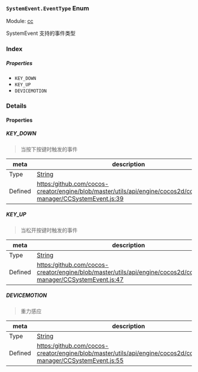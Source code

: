 ### `SystemEvent.EventType` Enum



Module: [cc](../modules/cc.md)




SystemEvent 支持的事件类型

### Index

##### Properties

  - `KEY_DOWN`
  - `KEY_UP`
  - `DEVICEMOTION`

### Details

#### Properties


##### KEY_DOWN

> 当按下按键时触发的事件

| meta | description |
|------|-------------|
| Type | <a href="https://developer.mozilla.org/en/JavaScript/Reference/Global_Objects/String" class="crosslink external" target="_blank">String</a> |
| Defined | [https:/github.com/cocos-creator/engine/blob/master/utils/api/engine/cocos2d/core/event-manager/CCSystemEvent.js:39](https:/github.com/cocos-creator/engine/blob/master/utils/api/engine/cocos2d/core/event-manager/CCSystemEvent.js#L39) |



##### KEY_UP

> 当松开按键时触发的事件

| meta | description |
|------|-------------|
| Type | <a href="https://developer.mozilla.org/en/JavaScript/Reference/Global_Objects/String" class="crosslink external" target="_blank">String</a> |
| Defined | [https:/github.com/cocos-creator/engine/blob/master/utils/api/engine/cocos2d/core/event-manager/CCSystemEvent.js:47](https:/github.com/cocos-creator/engine/blob/master/utils/api/engine/cocos2d/core/event-manager/CCSystemEvent.js#L47) |



##### DEVICEMOTION

> 重力感应

| meta | description |
|------|-------------|
| Type | <a href="https://developer.mozilla.org/en/JavaScript/Reference/Global_Objects/String" class="crosslink external" target="_blank">String</a> |
| Defined | [https:/github.com/cocos-creator/engine/blob/master/utils/api/engine/cocos2d/core/event-manager/CCSystemEvent.js:55](https:/github.com/cocos-creator/engine/blob/master/utils/api/engine/cocos2d/core/event-manager/CCSystemEvent.js#L55) |


